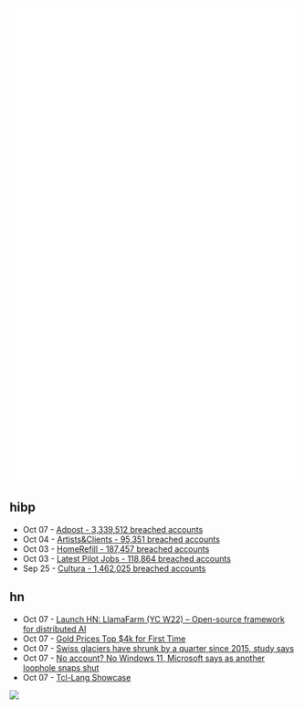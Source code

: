 ![Metrics](https://raw.githubusercontent.com/phixion/phixion/master/metrics.svg)

## hibp

<!--
for https://github.com/phixion/phixion/blob/main/.github/workflows/feeds.yml
-->
<!--START_SECTION:haveibeenpwnd-->
- Oct 07 - [Adpost - 3,339,512 breached accounts](https://haveibeenpwned.com/Breach/Adpost)
- Oct 04 - [Artists&Clients - 95,351 breached accounts](https://haveibeenpwned.com/Breach/ArtistsNClients)
- Oct 03 - [HomeRefill - 187,457 breached accounts](https://haveibeenpwned.com/Breach/HomeRefill)
- Oct 03 - [Latest Pilot Jobs - 118,864 breached accounts](https://haveibeenpwned.com/Breach/LatestPilotJobs)
- Sep 25 - [Cultura - 1,462,025 breached accounts](https://haveibeenpwned.com/Breach/Cultura)
<!--END_SECTION:haveibeenpwnd-->

## hn

<!--
for https://github.com/phixion/phixion/blob/main/.github/workflows/feeds.yml
-->
<!--START_SECTION:hn-->
- Oct 07 - [Launch HN: LlamaFarm (YC W22) – Open-source framework for distributed AI](https://github.com/llama-farm/llamafarm)
- Oct 07 - [Gold Prices Top $4k for First Time](https://www.wsj.com/finance/commodities-futures/gold-prices-top-4-000-for-first-time-d63ab2bd)
- Oct 07 - [Swiss glaciers have shrunk by a quarter since 2015, study says](https://www.france24.com/en/live-news/20251001-swiss-glaciers-shrank-by-a-quarter-in-past-decade-study)
- Oct 07 - [No account? No Windows 11, Microsoft says as another loophole snaps shut](https://www.theregister.com/2025/10/07/windows_11_local_account_loophole/)
- Oct 07 - [Tcl-Lang Showcase](https://wiki.tcl-lang.org/page/Showcase)
<!--END_SECTION:hn-->

<!--
for https://yhype.me
-->
![](https://hit.yhype.me/github/profile?user_id=13013670)
